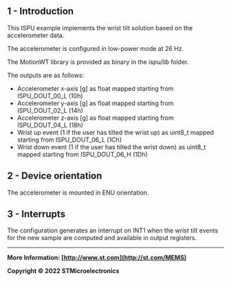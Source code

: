 ## 1 - Introduction

This ISPU example implements the wrist tilt solution based on the accelerometer data.

The accelerometer is configured in low-power mode at 26 Hz.

The MotionWT library is provided as binary in the *ispu/lib* folder.

The outputs are as follows:

* Accelerometer x-axis [g] as float mapped starting from ISPU_DOUT_00_L (10h)
* Accelerometer y-axis [g] as float mapped starting from ISPU_DOUT_02_L (14h)
* Accelerometer z-axis [g] as float mapped starting from ISPU_DOUT_04_L (18h)
* Wrist up event (1 if the user has tilted the wrist up) as uint8_t mapped starting from ISPU_DOUT_06_L (1Ch)
* Wrist down event (1 if the user has tilted the wrist down) as uint8_t mapped starting from ISPU_DOUT_06_H (1Dh)


## 2 - Device orientation

The accelerometer is mounted in ENU orientation.


## 3 - Interrupts

The configuration generates an interrupt on INT1 when the wrist tilt events for the new sample are computed and available in output registers.

------

**More Information: [http://www.st.com](http://st.com/MEMS)**

**Copyright © 2022 STMicroelectronics**
